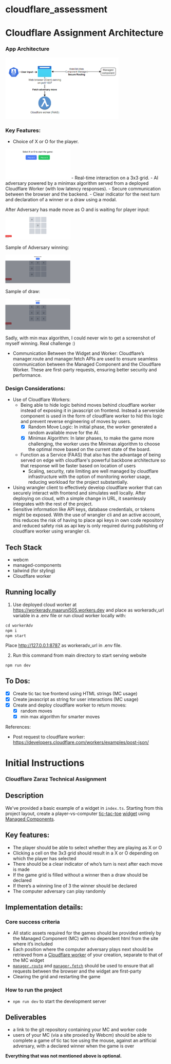 # cloudflare_assessment

# Cloudflare Assignment Architecture

### App Architecture
<img src="./images/arch.png" style="width:70%">


### Key Features:
- Choice of X or O for the player.
<img src="./images/firstView.png" style="width:40%">
- Real-time interaction on a 3x3 grid.
- AI adversary powered by a minimax algorithm served from a deployed Cloudflare Worker (with low latency responses).
- Secure communication between the browser and the backend.
- Clear indicator for the next turn and declaration of a winner or a draw using a modal.

After Adversary has made move as O and is waiting for player input:

<img src="./images/afterSelectionX.png" style="width:40%">


Sample of Adversary winning:

<img src="./images/AdversaryWinX.png" style="width:40%">


Sample of draw:

<img src="./images/drawEnding.png" style="width:40%">

Sadly, with min max algorithm, I could never win to get a screenshot of myself winning. Real challenge :)

- Communication Between the Widget and Worker: Cloudflare’s manager.route and manager.fetch APIs are used to ensure seamless communication between the Managed Component and the Cloudflare Worker. These are first-party requests, ensuring better security and performance.

### Design Considerations:
- Use of Cloudflare Workers:
    - Being able to hide logic behind moves behind cloudflare worker instead of exposing it in javascript on frontend. Instead a serverside component is used in the form of cloudflare worker to hid this logic and prevent reverse engineering of moves by users.
        - [x] Random Move Logic: In initial phase, the worker generated a random available move for the AI.
        - [x] Minimax Algorithm: In later phases, to make the game more challenging, the worker uses the Minimax algorithm to choose the optimal move based on the current state of the board.
    - Function as a Service (FAAS) that also has the advantage of being served on edge with cloudflare's powerful backbone architecture so that response will be faster based on location of users
        - Scaling, security, rate limiting are well managed by cloudflare infrastructure with the option of monitoring worker usage, reducing workload for the project substantially.
- Using wrangler client to effectively develop cloudflare worker that can securely interact with frontend and simulates well locally. After deploying on cloud, with a simple change in URL, it seamlessly integrates with the rest of the project.
- Sensitive information like API keys, database credentials, or tokens might be exposed. With the use of wrangler cli and an active account, this reduces the risk of having to place api keys in own code repository and reduced safety risk as api key is only required during publishing of cloudflare worker using wrangler cli.

## Tech Stack
- webcm
- managed-components
- tailwind (for styling)
- Cloudflare worker

## Running locally

1. Use deployed cloud worker at https://workeradv.maaruni505.workers.dev and place as workeradv_url variable in a .env file or run cloud worker locally with:
```
cd workerAdv
npm i
npm start
```
Place http://127.0.0.1:8787 as workeradv_url in .env file. 

2. Run this command from main directory to start serving website
```
npm run dev
``` 


## To Dos:
- [x] Create tic tac toe frontend using HTML strings (MC usage)
- [x] Create javascript as string for user interactions (MC usage)
- [x] Create and deploy cloudflare worker to return moves:
    - [x] random moves
    - [x] min max algorithm for smarter moves

References:
- Post request to cloudflare worker: https://developers.cloudflare.com/workers/examples/post-json/


# Initial Instructions

### Cloudflare Zaraz Technical Assignment

## Description

We've provided a basic example of a widget in `index.ts`. Starting from this project layout, create a player-vs-computer [tic-tac-toe](https://en.wikipedia.org/wiki/Tic-tac-toe) [widget](https://managedcomponents.dev/specs/embed-and-widgets/widgets) using [Managed Components](https://managedcomponents.dev/).

## Key features:

- The player should be able to select whether they are playing as X or O
- Clicking a cell on the 3x3 grid should result in a X or O depending on which the player has selected
- There should be a clear indicator of who’s turn is next after each move is made
- If the game grid is filled without a winner then a draw should be declared
- If there’s a winning line of 3 the winner should be declared 
- The computer adversary can play randomly 

## Implementation details:

### Core success criteria

- All static assets required for the games should be provided entirely by the Managed Component (MC) with no dependent html from the site where it’s included
- Each position where the computer adversary plays next should be retrieved from a [Cloudflare worker](https://developers.cloudflare.com/workers/) of your creation, separate to that of the MC widget
- [`manager.route`](https://managedcomponents.dev/specs/server-functionality/route) and [`manager.fetch`](https://managedcomponents.dev/specs/server-functionality/fetch) should be used to ensure that all requests between the browser and the widget are first-party
- Clearing the grid and restarting the game

### How to run the project

- `npm run dev` to start the development server

## Deliverables

- a link to the git repository containing your MC and worker code
- users of your MC (via a site proxied by Webcm) should be able to complete a game of tic tac toe using the mouse, against an artificial adversary, with a declared winner when the game is over

**Everything that was not mentioned above is optional.**